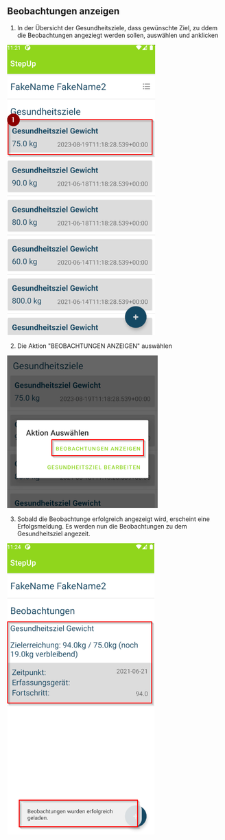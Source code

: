 ## Beobachtungen anzeigen

1. In der Übersicht der Gesundheitsziele, dass gewünschte Ziel, zu ddem die Beobachtungen angeziegt werden sollen, auswählen und anklicken

![](beobachtungenAnzeigen_1.png)

2. Die Aktion "BEOBACHTUNGEN ANZEIGEN" auswählen

![](beobachtungenAnzeigen_2.png)

3. Sobald die Beobachtunge erfolgreich angezeigt wird, erscheint eine Erfolgsmeldung. Es werden nun die Beobachtungen zu dem Gesundheitsziel angezeit.

![](beobachtungenAnzeigen_3.png)

